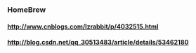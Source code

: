 ### HomeBrew

#### http://www.cnblogs.com/lzrabbit/p/4032515.html

#### http://blog.csdn.net/qq_30513483/article/details/53462180


